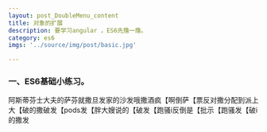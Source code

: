 ```yaml
---
layout: post_DoubleMenu_content
title: 对象的扩展
description: 要学习angular ，ES6先撸一撸。
category: es6
imgs: '../source/img/post/basic.jpg'

---
```

### 一、ES6基础小练习。

阿斯蒂芬士大夫的萨芬就撒旦发家的沙发哦撒酒疯【啊倒萨【票反对撒分配到派上大【破的撒破发【pods发【胖大嫂说的【破发【跑骚i反倒是【批示【跑骚发【破i的撒发






